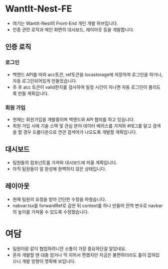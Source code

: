 # WantIt-Nest-FE

- 여기는 WantIt-Nest의 Front-End 개인 개발 허브입니다.
- 인증 관련 로직과 메인 화면의 대시보드, 레이아웃 등을 개발합니다.

## 인증 로직

### 로그인

- 백엔드 API를 따와 acc토큰, ref토큰을 locastorage에 저장하여 로그인을 하거나, 자동 로그인되어있게 만들었습니다.
- 추 후 acc 토큰이 valid한지를 검사하여 일정 시간이 지나면 자동 로그인이 풀리도록 만들 계획입니다.

### 회원 가입

- 현재는 회원가입을 개발중이며 백엔드와 API 협의를 하고 있습니다.
- 회원 가입 시에 기술 스택 및 관심 분야 데이터 베이스를 가져와 #태그를 달고 검색을 할 경우 드롭다운으로 연관 검색어가 나오도록 개발할 계획입니다.

## 대시보드

- 팀원들의 컴포넌트를 가져와 대시보드에 띄울 계획입니다.
- 아직 팀원들이 덜 완성해 완벽하지 않은 상태입니다.

## 레이아웃

- 현재 팀원의 요청을 받아 간단한 수정을 마쳤습니다.
- nabvar.tsx를 forwardRef로 감싼 뒤 context를 하나 만들어 전역 변수로 navbar의 높이를 가져올 수 있도록 수정했습니다.

# 여담

- 팀원이랑 같이 협업하려니깐 소통이 가장 중요하단걸 알았네요.
- 혼자 개발할 땐 대충 암거나 막 지어서 편했지만 지금은 불편하더라도 틀이 잡혀있으니 개발 방향이 명확해 보입니다.

